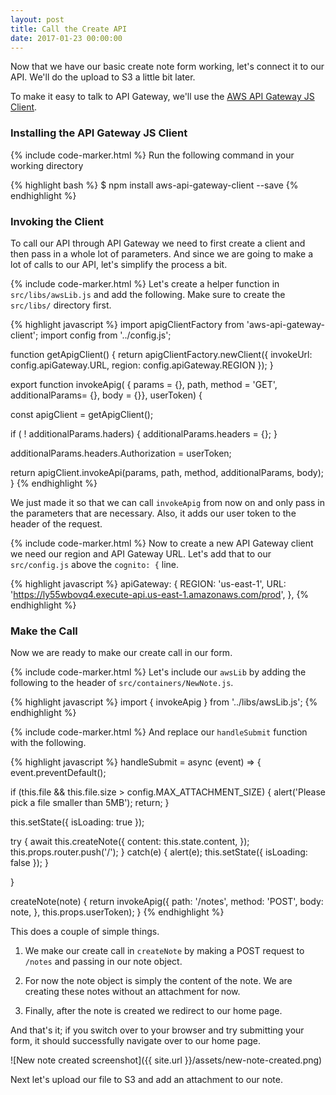 ```yaml
---
layout: post
title: Call the Create API
date: 2017-01-23 00:00:00
---
```


Now that we have our basic create note form working, let's connect it to our API. We'll do the upload to S3 a little bit later.

To make it easy to talk to API Gateway, we'll use the [AWS API Gateway JS Client](https://github.com/kndt84/aws-api-gateway-client).

### Installing the API Gateway JS Client

{% include code-marker.html %} Run the following command in your working directory

{% highlight bash %}
$ npm install aws-api-gateway-client --save
{% endhighlight %}

### Invoking the Client

To call our API through API Gateway we need to first create a client and then pass in a whole lot of parameters. And since we are going to make a lot of calls to our API, let's simplify the process a bit.

{% include code-marker.html %} Let's create a helper function in `src/libs/awsLib.js` and add the following. Make sure to create the `src/libs/` directory first.

{% highlight javascript %}
import apigClientFactory from 'aws-api-gateway-client';
import config from '../config.js';

function getApigClient() {
  return apigClientFactory.newClient({
    invokeUrl: config.apiGateway.URL,
    region: config.apiGateway.REGION
  });
}

export function invokeApig(
  { params = {},
    path,
    method = 'GET',
    additionalParams= {},
    body = {}}, userToken) {

  const apigClient = getApigClient();

  if ( ! additionalParams.haders) {
    additionalParams.headers = {};
  }

  additionalParams.headers.Authorization = userToken;

  return apigClient.invokeApi(params, path, method, additionalParams, body);
}
{% endhighlight %}

We just made it so that we can call `invokeApig` from now on and only pass in the parameters that are necessary. Also, it adds our user token to the header of the request.

{% include code-marker.html %} Now to create a new API Gateway client we need our region and API Gateway URL. Let's add that to our `src/config.js` above the `cognito: {` line.

{% highlight javascript %}
apiGateway: {
  REGION: 'us-east-1',
  URL: 'https://ly55wbovq4.execute-api.us-east-1.amazonaws.com/prod',
},
{% endhighlight %}

### Make the Call

Now we are ready to make our create call in our form.

{% include code-marker.html %} Let's include our `awsLib` by adding the following to the header of `src/containers/NewNote.js`.

{% highlight javascript %}
import { invokeApig } from '../libs/awsLib.js';
{% endhighlight %}

{% include code-marker.html %} And replace our `handleSubmit` function with the following.

{% highlight javascript %}
handleSubmit = async (event) => {
  event.preventDefault();

  if (this.file && this.file.size > config.MAX_ATTACHMENT_SIZE) {
    alert('Please pick a file smaller than 5MB');
    return;
  }

  this.setState({ isLoading: true });

  try {
    await this.createNote({
      content: this.state.content,
    });
    this.props.router.push('/');
  }
  catch(e) {
    alert(e);
    this.setState({ isLoading: false });
  }

}

createNote(note) {
  return invokeApig({
    path: '/notes',
    method: 'POST',
    body: note,
  }, this.props.userToken);
}
{% endhighlight %}

This does a couple of simple things.

1. We make our create call in `createNote` by making a POST request to `/notes` and passing in our note object.

2. For now the note object is simply the content of the note. We are creating these notes without an attachment for now.

3. Finally, after the note is created we redirect to our home page.

And that's it; if you switch over to your browser and try submitting your form, it should successfully navigate over to our home page.

![New note created screenshot]({{ site.url }}/assets/new-note-created.png)

Next let's upload our file to S3 and add an attachment to our note.
